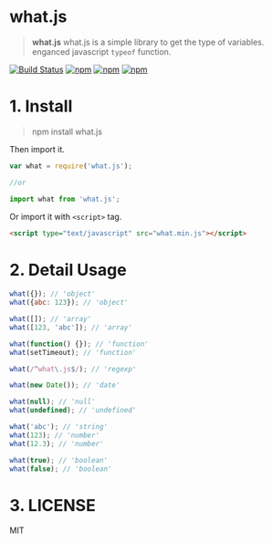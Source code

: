 # what.js

> **what.js** what.js is a simple library to get the type of variables. enganced javascript `typeof` function. 

[![Build Status](https://travis-ci.org/hustcc/what.js.svg?branch=master)](https://travis-ci.org/hustcc/what.js) [![npm](https://img.shields.io/npm/v/what.js.svg?style=flat-square)](https://www.npmjs.com/package/what.js) [![npm](https://img.shields.io/npm/dt/what.js.svg?style=flat-square)](https://www.npmjs.com/package/what.js) [![npm](https://img.shields.io/npm/l/what.js.svg?style=flat-square)](https://www.npmjs.com/package/what.js)


# 1. Install

> npm install what.js

Then import it.

```js
var what = require('what.js');

//or

import what from 'what.js';
```

Or import it with `<script>` tag.

```html
<script type="text/javascript" src="what.min.js"></script>
```


# 2. Detail Usage

```js
what({}); // 'object'
what({abc: 123}); // 'object'

what([]); // 'array'
what([123, 'abc']); // 'array'

what(function() {}); // 'function'
what(setTimeout); // 'function'

what(/^what\.js$/); // 'regexp'

what(new Date()); // 'date'

what(null); // 'null'
what(undefined); // 'undefined'

what('abc'); // 'string'
what(123); // 'number'
what(12.3); // 'number'

what(true); // 'boolean'
what(false); // 'boolean'
```


# 3. LICENSE

MIT